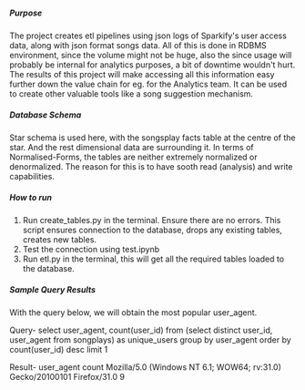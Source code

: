 ##### Purpose
The project creates etl pipelines using json logs of Sparkify's user access data, along with json format songs data.
All of this is done in RDBMS environment, since the volume might not be huge, also the since usage will probably be internal for analytics purposes, a bit of downtime wouldn't hurt. 
The results of this project will make accessing all this information easy further down the value chain for eg. for the Analytics team. It can be used to create other valuable tools like a song suggestion mechanism.

##### Database Schema
Star schema is used here, with the songsplay facts table at the centre of the star. And the rest dimensional data are surrounding it.
In terms of Normalised-Forms, the tables are neither extremely normalized or denormalized. The reason for this is to have sooth read (analysis) and write capabilities.

##### How to run
1. Run create_tables.py in the terminal. Ensure there are no errors. This script ensures connection to the database, drops any existing tables, creates new tables.
2. Test the connection using test.ipynb
3. Run etl.py in the terminal, this will get all the required tables loaded to the database.

##### Sample Query Results
With the query below, we will obtain the most popular user_agent.

Query-
select user_agent, count(user_id) from (select distinct user_id, user_agent from songplays) as unique_users group by user_agent order by count(user_id) desc limit 1

Result-
user_agent	count
Mozilla/5.0 (Windows NT 6.1; WOW64; rv:31.0) Gecko/20100101 Firefox/31.0	9